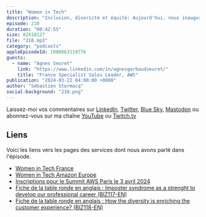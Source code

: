 ```yaml
---
title: "Women in Tech"
description: "Inclusion, diversité et équité: Aujourd'hui, nous inaugurons une nouveauté dans le podcast \U0001F399 AWS ☁️ en \U0001F1EB\U0001F1F7. Après 5 ans d'existence, une fois par mois, nous parlerons d'inclusion, de diversité et d'équité. Ce sera le dernier mercredi de chaque mois, en plus des épisodes tech du vendredi qui eux ne changent pas (sauf aujourd'hui \U0001F607). Nous discuterons avec une femme qui travaille dans la tech et mettrons en avant son parcours, ses défis et son expérience, dans l'espoir d'en inspirer de nombreuses autres."
episode: 210
duration: "00:42:55"
size: 82418127
file: "210.mp3"
category: "podcasts"
appleEpisodeId: 1000663119776
guests:
  - name: "Agnes Seuret"
    link: "https://www.linkedin.com/in/agnesgerbaudseuret/"
    title: "France Specialist Sales Leader, AWS"
publication: "2024-03-22 04:00:00 +0000"
author: "Sébastien Stormacq"
social-background: "210.png"
---
```


Laissez-moi vos commentaires sur [LinkedIn](https://www.linkedin.com/in/sebastienstormacq/), [Twitter](https://twitter.com/sebsto), [Blue Sky](https://bsky.app/profile/sebsto.bsky.social), [Mastodon](https://awscommunity.social/@sebsto) ou abonnez-vous sur ma chaîne [YouTube](https://www.youtube.com/sebsto) ou [Twitch.tv](https://www.twitch.tv/sebAWS)

## Liens

Voici les liens vers les pages des services dont nous avons parlé dans l'épisode.

- [Women in Tech France](https://women-in-tech.org/fr/)
- [Women in Tech Amazon Europe](https://www.aboutamazon.eu/news/tag/women-in-tech)
- [Inscriptions pour le Summit AWS Paris le 3 avril 2024](https://pages.awscloud.com/summit-paris-2024-registration.html)
- [Fiche de la table ronde en anglais : Imposter syndrome as a strenght to develop our professional career (BIZ117-EN)](https://aws.amazon.com/fr/events/summits/emea/paris/agenda/?emea-event-agenda-card.sort-by=item.additionalFields.title&emea-event-agenda-card.sort-order=asc&awsf.emea-event-agenda-level=*all&awsf.emea-event-agenda-role=*all&awsf.emea-event-agenda-category=*all&awsf.emea-event-agenda-aws-industry=*all&emea-event-agenda-card.q=BIZ117-EN&emea-event-agenda-card.q_operator=AND#session)
- [Fiche de la table ronde en anglais : How the diversity is enriching the customer experience? (BIZ118-EN)](https://aws.amazon.com/fr/events/summits/emea/paris/agenda/?emea-event-agenda-card.sort-by=item.additionalFields.title&emea-event-agenda-card.sort-order=asc&awsf.emea-event-agenda-level=*all&awsf.emea-event-agenda-role=*all&awsf.emea-event-agenda-category=*all&awsf.emea-event-agenda-aws-industry=*all&emea-event-agenda-card.q=BIZ118-EN&emea-event-agenda-card.q_operator=AND#session)